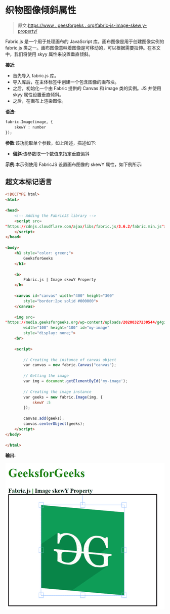 # 织物图像倾斜属性

> 原文:[https://www . geesforgeks . org/fabric-js-image-skew y-property/](https://www.geeksforgeeks.org/fabric-js-image-skewy-property/)

Fabric.js 是一个用于处理画布的 JavaScript 库。画布图像是用于创建图像实例的 fabric.js 类之一。画布图像意味着图像是可移动的，可以根据需要拉伸。在本文中，我们将使用 skyy 属性来设置垂直倾斜。

**接近**:

*   首先导入 fabric.js 库。
*   导入库后，在主体标签中创建一个包含图像的画布块。
*   之后，初始化一个由 Fabric 提供的 Canvas 和 image 类的实例。JS 并使用 skyy 属性设置垂直倾斜。
*   之后，在画布上渲染图像。

**语法:**

```html
fabric.Image(image, {
    skewY : number
});
```

**参数**:该功能取单个参数，如上所述，描述如下:

*   **偏斜**:该参数取一个数值来指定垂直偏斜

**示例**:本示例使用 FabricJS 设置画布图像的 skewY 属性，如下例所示:

## 超文本标记语言

```html
<!DOCTYPE html> 
<html> 

<head> 
    <!-- Adding the FabricJS library -->
    <script src= 
"https://cdnjs.cloudflare.com/ajax/libs/fabric.js/3.6.2/fabric.min.js"> 
    </script> 
</head> 

<body> 
    <h1 style="color: green;"> 
        GeeksforGeeks 
    </h1> 

    <b> 
        Fabric.js | Image skewY Property 
    </b> 

    <canvas id="canvas" width="400" height="300"
        style="border:2px solid #000000"> 
    </canvas> 

    <img src= 
"https://media.geeksforgeeks.org/wp-content/uploads/20200327230544/g4gicon.png"
        width="100" height="100" id="my-image"
        style="display: none;"> 
    <br> 

    <script> 

        // Creating the instance of canvas object 
        var canvas = new fabric.Canvas("canvas"); 

        // Getting the image 
        var img = document.getElementById('my-image'); 

        // Creating the image instance 
        var geeks = new fabric.Image(img, {
            skewY :5
        }); 

        canvas.add(geeks); 
        canvas.centerObject(geeks); 
    </script> 
</body> 

</html>
```

**输出:**

![](img/3fd8901e49844625b97f1036c9e23e86.png)